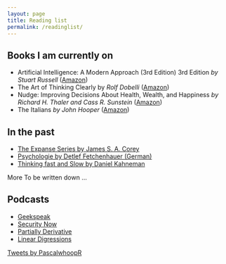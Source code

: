 ```yaml
---
layout: page
title: Reading list
permalink: /readinglist/
---
```


## Books I am currently on

- Artificial Intelligence: A Modern Approach (3rd Edition) 3rd Edition *by Stuart Russell* ([Amazon](https://www.amazon.com/Artificial-Intelligence-Modern-Approach-3rd/dp/0136042597/ref=sr_1_2))
- The Art of Thinking Clearly by *Rolf Dobelli* ([Amazon](https://www.amazon.com/Art-Thinking-Clearly-Rolf-Dobelli/dp/0062219693/ref=sr_1_1))
- Nudge: Improving Decisions About Health, Wealth, and Happiness *by Richard H. Thaler and Cass R. Sunstein* ([Amazon](https://www.amazon.com/Nudge-Improving-Decisions-Health-Happiness/dp/014311526X/ref=sr_1_1))
- The Italians *by John Hooper* ([Amazon](https://www.amazon.com/Italians-John-Hooper/dp/014312840X/ref=sr_1_1))


## In the past

-   [The Expanse Series by James S. A. Corey](https://en.wikipedia.org/wiki/The_Expanse_(novel_series))
-   [Psychologie by Detlef Fetchenhauer (German)](https://www.amazon.de/Psychologie-Detlef-Fetchenhauer/dp/3800654547)
-   [Thinking fast and Slow by Daniel Kahneman](https://en.wikipedia.org/wiki/Thinking%2C_Fast_and_Slow)

<!-- -   Limit by Frank Schätzing
-   Zero by Marc Elsberg
-    -->

More To be written down ...

## Podcasts

 -  [Geekspeak](https://geekspeak.org)
 -  [Security Now](https://www.grc.com/securitynow.htm)
 -  [Partially Derivative](http://partiallyderivative.com/)
 -  [Linear Digressions](http://lineardigressions.com/)

<!-- ## Papers and articles I found noteworthy

-    -->
<a class="twitter-timeline" custom-chrome="noborders transparent nofooter" data-link-color="#ffffff" data-theme="dark"  href="https://twitter.com/PascalwhoopR?ref_src=twsrc%5Etfw">Tweets by PascalwhoopR</a> <script async src="https://platform.twitter.com/widgets.js" charset="utf-8"></script>

